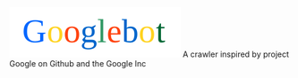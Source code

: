 <style>
  .logo {
   margin-left: 0px;
   margin-top: 0px;
  }
</style>

<img class="logo" src="https://raw.githubusercontent.com/csrgxtu/Googlebot/master/data/Googlebot-Logo.png" alt="Googlebot Logo"/>
A crawler inspired by project Google on Github and the Google Inc

